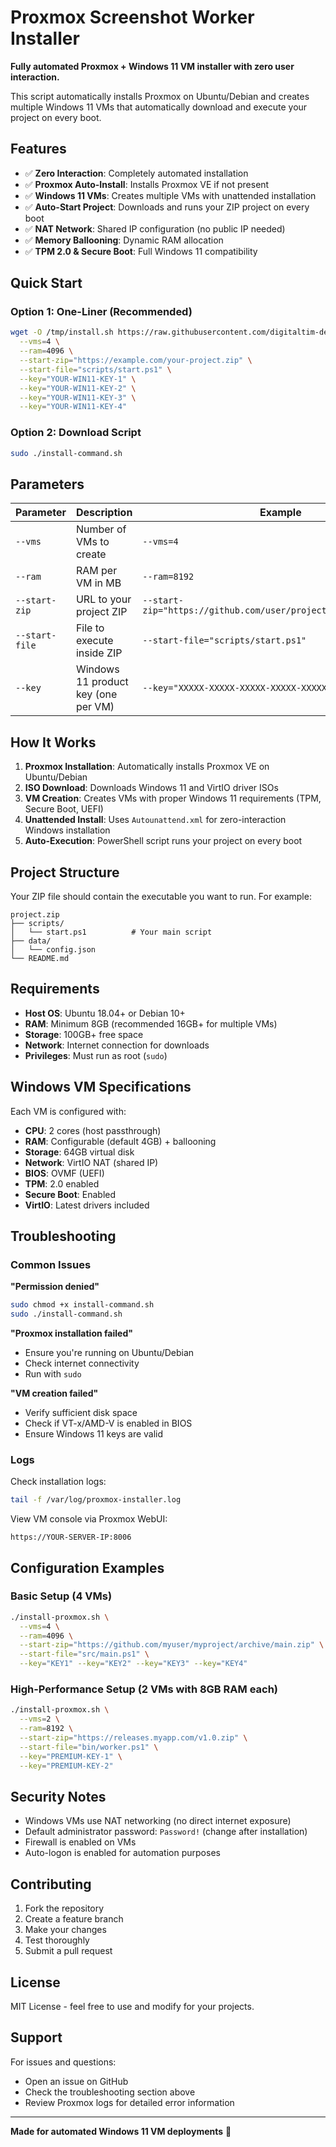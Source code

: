 # Proxmox Screenshot Worker Installer

**Fully automated Proxmox + Windows 11 VM installer with zero user interaction.**

This script automatically installs Proxmox on Ubuntu/Debian and creates multiple Windows 11 VMs that automatically download and execute your project on every boot.

## Features

- ✅ **Zero Interaction**: Completely automated installation
- ✅ **Proxmox Auto-Install**: Installs Proxmox VE if not present
- ✅ **Windows 11 VMs**: Creates multiple VMs with unattended installation
- ✅ **Auto-Start Project**: Downloads and runs your ZIP project on every boot
- ✅ **NAT Network**: Shared IP configuration (no public IP needed)
- ✅ **Memory Ballooning**: Dynamic RAM allocation
- ✅ **TPM 2.0 & Secure Boot**: Full Windows 11 compatibility

## Quick Start

### Option 1: One-Liner (Recommended)

```bash
wget -O /tmp/install.sh https://raw.githubusercontent.com/digitaltim-de/proxmox-installer/refs/heads/main/install-proxmox.sh && chmod +x /tmp/install.sh && /tmp/install.sh \
  --vms=4 \
  --ram=4096 \
  --start-zip="https://example.com/your-project.zip" \
  --start-file="scripts/start.ps1" \
  --key="YOUR-WIN11-KEY-1" \
  --key="YOUR-WIN11-KEY-2" \
  --key="YOUR-WIN11-KEY-3" \
  --key="YOUR-WIN11-KEY-4"
```

### Option 2: Download Script

```bash
sudo ./install-command.sh
```

## Parameters

| Parameter | Description | Example |
|-----------|-------------|---------|
| `--vms` | Number of VMs to create | `--vms=4` |
| `--ram` | RAM per VM in MB | `--ram=8192` |
| `--start-zip` | URL to your project ZIP | `--start-zip="https://github.com/user/project/archive/main.zip"` |
| `--start-file` | File to execute inside ZIP | `--start-file="scripts/start.ps1"` |
| `--key` | Windows 11 product key (one per VM) | `--key="XXXXX-XXXXX-XXXXX-XXXXX-XXXXX"` |

## How It Works

1. **Proxmox Installation**: Automatically installs Proxmox VE on Ubuntu/Debian
2. **ISO Download**: Downloads Windows 11 and VirtIO driver ISOs
3. **VM Creation**: Creates VMs with proper Windows 11 requirements (TPM, Secure Boot, UEFI)
4. **Unattended Install**: Uses `Autounattend.xml` for zero-interaction Windows installation
5. **Auto-Execution**: PowerShell script runs your project on every boot

## Project Structure

Your ZIP file should contain the executable you want to run. For example:

```
project.zip
├── scripts/
│   └── start.ps1          # Your main script
├── data/
│   └── config.json
└── README.md
```

## Requirements

- **Host OS**: Ubuntu 18.04+ or Debian 10+
- **RAM**: Minimum 8GB (recommended 16GB+ for multiple VMs)
- **Storage**: 100GB+ free space
- **Network**: Internet connection for downloads
- **Privileges**: Must run as root (`sudo`)

## Windows VM Specifications

Each VM is configured with:
- **CPU**: 2 cores (host passthrough)
- **RAM**: Configurable (default 4GB) + ballooning
- **Storage**: 64GB virtual disk
- **Network**: VirtIO NAT (shared IP)
- **BIOS**: OVMF (UEFI)
- **TPM**: 2.0 enabled
- **Secure Boot**: Enabled
- **VirtIO**: Latest drivers included

## Troubleshooting

### Common Issues

**"Permission denied"**
```bash
sudo chmod +x install-command.sh
sudo ./install-command.sh
```

**"Proxmox installation failed"**
- Ensure you're running on Ubuntu/Debian
- Check internet connectivity
- Run with `sudo`

**"VM creation failed"**
- Verify sufficient disk space
- Check if VT-x/AMD-V is enabled in BIOS
- Ensure Windows 11 keys are valid

### Logs

Check installation logs:
```bash
tail -f /var/log/proxmox-installer.log
```

View VM console via Proxmox WebUI:
```
https://YOUR-SERVER-IP:8006
```

## Configuration Examples

### Basic Setup (4 VMs)
```bash
./install-proxmox.sh \
  --vms=4 \
  --ram=4096 \
  --start-zip="https://github.com/myuser/myproject/archive/main.zip" \
  --start-file="src/main.ps1" \
  --key="KEY1" --key="KEY2" --key="KEY3" --key="KEY4"
```

### High-Performance Setup (2 VMs with 8GB RAM each)
```bash
./install-proxmox.sh \
  --vms=2 \
  --ram=8192 \
  --start-zip="https://releases.myapp.com/v1.0.zip" \
  --start-file="bin/worker.ps1" \
  --key="PREMIUM-KEY-1" \
  --key="PREMIUM-KEY-2"
```

## Security Notes

- Windows VMs use NAT networking (no direct internet exposure)
- Default administrator password: `Password!` (change after installation)
- Firewall is enabled on VMs
- Auto-logon is enabled for automation purposes

## Contributing

1. Fork the repository
2. Create a feature branch
3. Make your changes
4. Test thoroughly
5. Submit a pull request

## License

MIT License - feel free to use and modify for your projects.

## Support

For issues and questions:
- Open an issue on GitHub
- Check the troubleshooting section above
- Review Proxmox logs for detailed error information

---

**Made for automated Windows 11 VM deployments** 🚀
